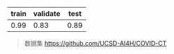 
| train| validate | test |
|--|--|--|
| 0.99 | 0.83 | 0.89 |

> 数据集 https://github.com/UCSD-AI4H/COVID-CT

